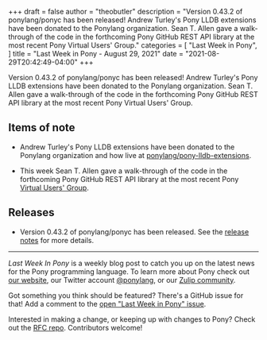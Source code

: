 +++
draft = false
author = "theobutler"
description = "Version 0.43.2 of ponylang/ponyc has been released! Andrew Turley's Pony LLDB extensions have been donated to the Ponylang organization. Sean T. Allen gave a walk-through of the code in the forthcoming Pony GitHub REST API library at the most recent Pony Virtual Users' Group."
categories = [
    "Last Week in Pony",
]
title = "Last Week in Pony - August 29, 2021"
date = "2021-08-29T20:42:49-04:00"
+++

Version 0.43.2 of ponylang/ponyc has been released! Andrew Turley's Pony LLDB extensions have been donated to the Ponylang organization. Sean T. Allen gave a walk-through of the code in the forthcoming Pony GitHub REST API library at the most recent Pony Virtual Users' Group.


<!--more-->


## Items of note

- Andrew Turley's Pony LLDB extensions have been donated to the Ponylang organization and how live at [ponylang/pony-lldb-extensions](https://github.com/ponylang/pony-lldb-extensions).

- This week Sean T. Allen gave a walk-through of the code in the forthcoming Pony GitHub REST API library at the most recent Pony [Virtual Users' Group](https://vimeo.com/592434464).

## Releases

- Version 0.43.2 of ponylang/ponyc has been released.
See the [release notes](https://github.com/ponylang/ponyc/releases/tag/0.43.2) for more details.

___

_Last Week In Pony_ is a weekly blog post to catch you up on the latest news for the Pony programming language. To learn more about Pony check out [our website](https://ponylang.io), our Twitter account [@ponylang](https://twitter.com/ponylang), or our [Zulip community](https://ponylang.zulipchat.com).

Got something you think should be featured? There's a GitHub issue for that! Add a comment to the [open "Last Week in Pony" issue](https://github.com/ponylang/ponylang.github.io/issues?q=is%3Aissue+is%3Aopen+label%3Alast-week-in-pony).

Interested in making a change, or keeping up with changes to Pony? Check out the [RFC repo](https://github.com/ponylang/rfcs). Contributors welcome!
